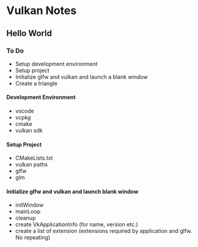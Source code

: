 # Vulkan Notes

## Hello World
### To Do
* Setup development environment
* Setup project
* Initialize glfw and vulkan and launch a blank window
* Create a triangle

#### Development Environment
* vscode
* vcpkg
* cmake
* vulkan sdk

#### Setup Project
* CMakeLists.txt
* vulkan paths
* glfw
* glm

#### Initialize glfw and vulkan and launch blank window
* initWindow
* mainLoop
* cleanup
* create VkApplicationInfo (for name, version etc.)
* create a list of extension (extensions required by application and glfw. No repeating)
